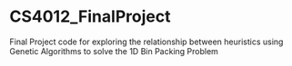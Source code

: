 # CS4012_FinalProject
Final Project code for exploring the relationship between heuristics using Genetic Algorithms to solve the 1D Bin Packing Problem
